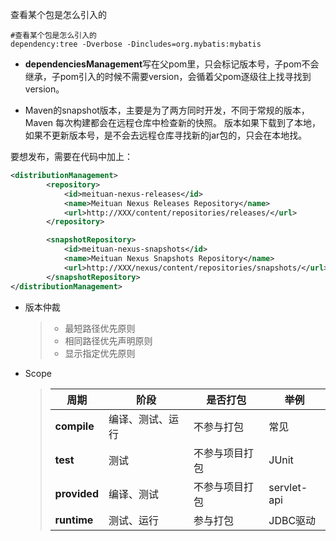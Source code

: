 查看某个包是怎么引入的

```shell
#查看某个包是怎么引入的
dependency:tree -Dverbose -Dincludes=org.mybatis:mybatis
```

- **dependenciesManagement**写在父pom里，只会标记版本号，子pom不会继承，子pom引入的时候不需要version，会循着父pom逐级往上找寻找到version。

- Maven的snapshot版本，主要是为了两方同时开发，不同于常规的版本，Maven 每次构建都会在远程仓库中检查新的快照。 版本如果下载到了本地，如果不更新版本号，是不会去远程仓库寻找新的jar包的，只会在本地找。

要想发布，需要在代码中加上：

```xml
<distributionManagement>
        <repository>
            <id>meituan-nexus-releases</id>
            <name>Meituan Nexus Releases Repository</name>
            <url>http://XXX/content/repositories/releases/</url>
        </repository>

        <snapshotRepository>
            <id>meituan-nexus-snapshots</id>
            <name>Meituan Nexus Snapshots Repository</name>
            <url>http://XXX/nexus/content/repositories/snapshots/</url>
        </snapshotRepository>
</distributionManagement>
```

- 版本仲裁
  
  > - 最短路径优先原则
  > - 相同路径优先声明原则
  > - 显示指定优先原则

- Scope
  
  > | 周期           | 阶段       | 是否打包    | 举例          |
  > | ------------ | -------- | ------- | ----------- |
  > | **compile**  | 编译、测试、运行 | 不参与打包   | 常见          |
  > | **test**     | 测试       | 不参与项目打包 | JUnit       |
  > | **provided** | 编译、测试    | 不参与项目打包 | servlet-api |
  > | **runtime**  | 测试、运行    | 参与打包    | JDBC驱动      |

